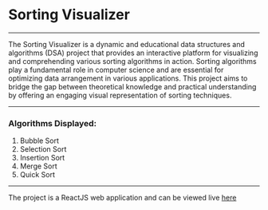 # Sorting Visualizer
***
The Sorting Visualizer is a dynamic and educational data structures and algorithms (DSA) project that provides an interactive platform for visualizing and comprehending various sorting algorithms in action. Sorting algorithms play a fundamental role in computer science and are essential for optimizing data arrangement in various applications. This project aims to bridge the gap between theoretical knowledge and practical understanding by offering an engaging visual representation of sorting techniques.
***
### Algorithms Displayed:
1. Bubble Sort
2. Selection Sort
3. Insertion Sort
4. Merge Sort
5. Quick Sort
***
The project is a ReactJS web application and can be viewed live [here](https://sv-humblefool13.netlify.app/)
